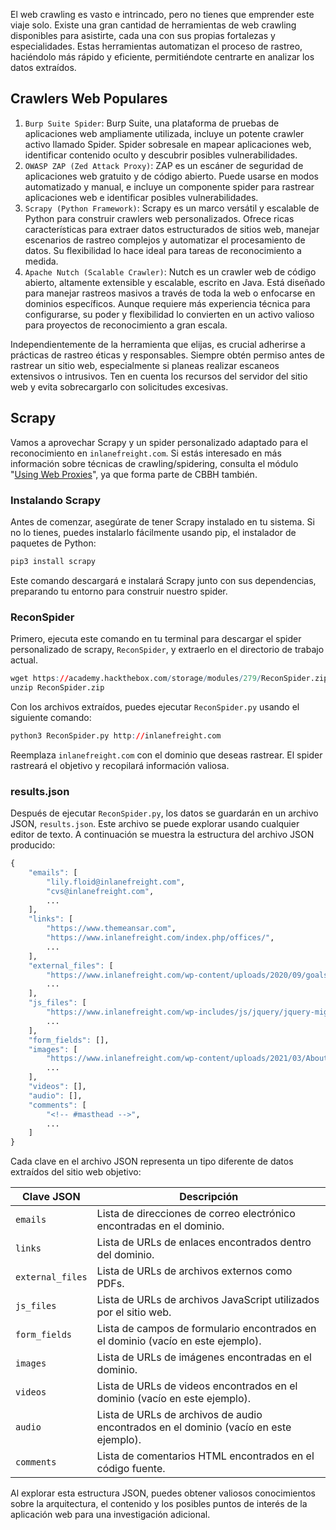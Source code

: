 El web crawling es vasto e intrincado, pero no tienes que emprender este viaje solo. Existe una gran cantidad de herramientas de web crawling disponibles para asistirte, cada una con sus propias fortalezas y especialidades. Estas herramientas automatizan el proceso de rastreo, haciéndolo más rápido y eficiente, permitiéndote centrarte en analizar los datos extraídos.

## Crawlers Web Populares

1. `Burp Suite Spider`: Burp Suite, una plataforma de pruebas de aplicaciones web ampliamente utilizada, incluye un potente crawler activo llamado Spider. Spider sobresale en mapear aplicaciones web, identificar contenido oculto y descubrir posibles vulnerabilidades.
2. `OWASP ZAP (Zed Attack Proxy)`: ZAP es un escáner de seguridad de aplicaciones web gratuito y de código abierto. Puede usarse en modos automatizado y manual, e incluye un componente spider para rastrear aplicaciones web e identificar posibles vulnerabilidades.
3. `Scrapy (Python Framework)`: Scrapy es un marco versátil y escalable de Python para construir crawlers web personalizados. Ofrece ricas características para extraer datos estructurados de sitios web, manejar escenarios de rastreo complejos y automatizar el procesamiento de datos. Su flexibilidad lo hace ideal para tareas de reconocimiento a medida.
4. `Apache Nutch (Scalable Crawler)`: Nutch es un crawler web de código abierto, altamente extensible y escalable, escrito en Java. Está diseñado para manejar rastreos masivos a través de toda la web o enfocarse en dominios específicos. Aunque requiere más experiencia técnica para configurarse, su poder y flexibilidad lo convierten en un activo valioso para proyectos de reconocimiento a gran escala.

Independientemente de la herramienta que elijas, es crucial adherirse a prácticas de rastreo éticas y responsables. Siempre obtén permiso antes de rastrear un sitio web, especialmente si planeas realizar escaneos extensivos o intrusivos. Ten en cuenta los recursos del servidor del sitio web y evita sobrecargarlo con solicitudes excesivas.

## Scrapy

Vamos a aprovechar Scrapy y un spider personalizado adaptado para el reconocimiento en `inlanefreight.com`. Si estás interesado en más información sobre técnicas de crawling/spidering, consulta el módulo "[Using Web Proxies](https://academy.hackthebox.com/module/details/110)", ya que forma parte de CBBH también.

### Instalando Scrapy

Antes de comenzar, asegúrate de tener Scrapy instalado en tu sistema. Si no lo tienes, puedes instalarlo fácilmente usando pip, el instalador de paquetes de Python:

```r
pip3 install scrapy
```

Este comando descargará e instalará Scrapy junto con sus dependencias, preparando tu entorno para construir nuestro spider.

### ReconSpider

Primero, ejecuta este comando en tu terminal para descargar el spider personalizado de scrapy, `ReconSpider`, y extraerlo en el directorio de trabajo actual.

```r
wget https://academy.hackthebox.com/storage/modules/279/ReconSpider.zip
unzip ReconSpider.zip 
```

Con los archivos extraídos, puedes ejecutar `ReconSpider.py` usando el siguiente comando:

```r
python3 ReconSpider.py http://inlanefreight.com
```

Reemplaza `inlanefreight.com` con el dominio que deseas rastrear. El spider rastreará el objetivo y recopilará información valiosa.

### results.json

Después de ejecutar `ReconSpider.py`, los datos se guardarán en un archivo JSON, `results.json`. Este archivo se puede explorar usando cualquier editor de texto. A continuación se muestra la estructura del archivo JSON producido:

```r
{
    "emails": [
        "lily.floid@inlanefreight.com",
        "cvs@inlanefreight.com",
        ...
    ],
    "links": [
        "https://www.themeansar.com",
        "https://www.inlanefreight.com/index.php/offices/",
        ...
    ],
    "external_files": [
        "https://www.inlanefreight.com/wp-content/uploads/2020/09/goals.pdf",
        ...
    ],
    "js_files": [
        "https://www.inlanefreight.com/wp-includes/js/jquery/jquery-migrate.min.js?ver=3.3.2",
        ...
    ],
    "form_fields": [],
    "images": [
        "https://www.inlanefreight.com/wp-content/uploads/2021/03/AboutUs_01-1024x810.png",
        ...
    ],
    "videos": [],
    "audio": [],
    "comments": [
        "<!-- #masthead -->",
        ...
    ]
}
```

Cada clave en el archivo JSON representa un tipo diferente de datos extraídos del sitio web objetivo:

| Clave JSON        | Descripción                                                   |
|-------------------|---------------------------------------------------------------|
| `emails`          | Lista de direcciones de correo electrónico encontradas en el dominio. |
| `links`           | Lista de URLs de enlaces encontrados dentro del dominio.      |
| `external_files`  | Lista de URLs de archivos externos como PDFs.                 |
| `js_files`        | Lista de URLs de archivos JavaScript utilizados por el sitio web. |
| `form_fields`     | Lista de campos de formulario encontrados en el dominio (vacío en este ejemplo). |
| `images`          | Lista de URLs de imágenes encontradas en el dominio.          |
| `videos`          | Lista de URLs de videos encontrados en el dominio (vacío en este ejemplo). |
| `audio`           | Lista de URLs de archivos de audio encontrados en el dominio (vacío en este ejemplo). |
| `comments`        | Lista de comentarios HTML encontrados en el código fuente.    |

Al explorar esta estructura JSON, puedes obtener valiosos conocimientos sobre la arquitectura, el contenido y los posibles puntos de interés de la aplicación web para una investigación adicional.